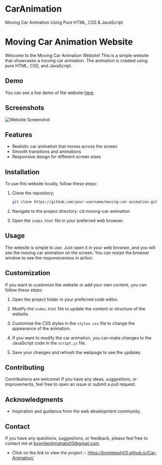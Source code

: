 # CarAnimation
Moving Car Animation Using Pure HTML, CSS &amp; JavaScript



# Moving Car Animation Website

Welcome to the Moving Car Animation Website! This is a simple website that showcases a moving car animation. The animation is created using pure HTML, CSS, and JavaScript.

## Demo

You can see a live demo of the website [here](https://byomkesh03.github.io/Car-Animation/).

## Screenshots

![Website Screenshot](screenshots/screenshot.png)

## Features

- Realistic car animation that moves across the screen
- Smooth transitions and animations
- Responsive design for different screen sizes

## Installation

To use this website locally, follow these steps:

1. Clone the repository:

   ```bash
   git clone https://github.com/your-username/moving-car-animation.git
   
2. Navigate to the project directory: cd moving-car-animation

3. Open the  `index.html` file in your preferred web browser.

## Usage
The website is simple to use. Just open it in your web browser, and you will see the moving car animation on the screen. You can resize the browser window to see the responsiveness in action.

## Customization
If you want to customize the website or add your own content, you can follow these steps:

1. Open the project folder in your preferred code editor.

2. Modify the `index.html` file to update the content or structure of the website.

3. Customize the CSS styles in the `styles.css` file to change the appearance of the animation.

4. If you want to modify the car animation, you can make changes to the JavaScript code in the `script.js` file.

5. Save your changes and refresh the webpage to see the updates.


## Contributing
Contributions are welcome! If you have any ideas, suggestions, or improvements, feel free to open an issue or submit a pull request.

## Acknowledgments
* Inspiration and guidance from the web development community.

## Contact
If you have any questions, suggestions, or feedback, please feel free to contact me at byomkeshmahato03@gmail.com.















* Click on the link to view the project :- https://byomkesh03.github.io/Car-Animation/
